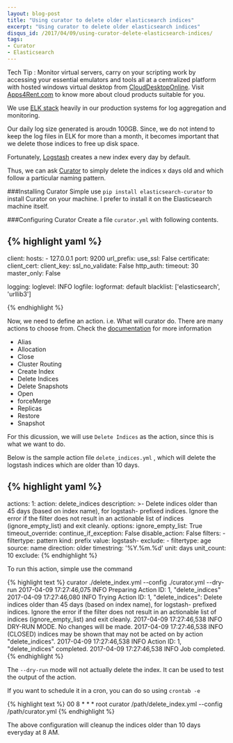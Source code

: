 ```yaml
---
layout: blog-post
title: "Using curator to delete older elasticsearch indices"
excerpt: "Using curator to delete older elasticsearch indices"
disqus_id: /2017/04/09/using-curator-delete-elasticsearch-indices/
tags:
- Curator
- Elasticsearch
---
```


Tech Tip : Monitor virtual servers, carry on your scripting work by accessing your essential emulators and tools all at a centralized platform with hosted windows virtual desktop from <a title=Microsoft&nbsp;Virtual&nbsp;Desktop href=https://www.clouddesktoponline.com/>CloudDesktopOnline</a>. Visit <a title=Apps4Rent&nbsp;-&nbsp;Hosting&nbsp;Provider href=http://www.apps4rent.com/>Apps4Rent.com</a> to know more about cloud products suitable for you.

We use [ELK stack](https://www.elastic.co/webinars/introduction-elk-stack) heavily in our production systems for log aggregation and monitoring.

Our daily log size generated is aroudn 100GB. Since, we do not intend to keep the log files in ELK for more than a month, it becomes important that we delete those indices to free up disk space.

Fortunately, [Logstash](https://www.elastic.co/products/logstash) creates a new index every day by default.

Thus, we can ask [Curator](https://github.com/elastic/curator) to simply delete the indices x days old and which follow a particular naming pattern.


###Installing Curator
Simple use `pip install elasticsearch-curator` to install Curator on your machine. I prefer to install it on the Elasticsearch machine itself.

###Configuring Curator
Create a file `curator.yml` with following contents.

{% highlight yaml %}
---
client:
  hosts:
    - 127.0.0.1
  port: 9200
  url_prefix:
  use_ssl: False
  certificate:
  client_cert:
  client_key:
  ssl_no_validate: False
  http_auth:
  timeout: 30
  master_only: False

logging:
  loglevel: INFO
  logfile:
  logformat: default
  blacklist: ['elasticsearch', 'urllib3']

{% endhighlight %}

Now, we need to define an action. i.e. What will curator do.  There are many actions to choose from. Check the [documentation](https://www.elastic.co/guide/en/elasticsearch/client/curator/current/actions.html) for more information

* Alias
* Allocation
* Close
* Cluster Routing
* Create Index
* Delete Indices
* Delete Snapshots
* Open
* forceMerge
* Replicas
* Restore
* Snapshot

For this dicussion, we will use `Delete Indices` as the action, since this is what we want to do.

Below is the sample action file `delete_indices.yml` , which will delete the logstash indices which are older than 10 days.

{% highlight yaml %}
---
actions:
  1:
    action: delete_indices
    description: >-
      Delete indices older than 45 days (based on index name), for logstash-
      prefixed indices. Ignore the error if the filter does not result in an
      actionable list of indices (ignore_empty_list) and exit cleanly.
    options:
      ignore_empty_list: True
      timeout_override:
      continue_if_exception: False
      disable_action: False
    filters:
    - filtertype: pattern
      kind: prefix
      value: logstash-
      exclude:
    - filtertype: age
      source: name
      direction: older
      timestring: '%Y.%m.%d'
      unit: days
      unit_count: 10
      exclude:
{% endhighlight %}


To run this action, simple use the command 

{% highlight text %}
curator ./delete_index.yml --config ./curator.yml --dry-run
2017-04-09 17:27:46,075 INFO      Preparing Action ID: 1, "delete_indices"
2017-04-09 17:27:46,080 INFO      Trying Action ID: 1, "delete_indices": Delete indices older than 45 days (based on index name), for logstash- prefixed indices. Ignore the error if the filter does not result in an actionable list of indices (ignore_empty_list) and exit cleanly.
2017-04-09 17:27:46,538 INFO      DRY-RUN MODE.  No changes will be made.
2017-04-09 17:27:46,538 INFO      (CLOSED) indices may be shown that may not be acted on by action "delete_indices".
2017-04-09 17:27:46,538 INFO      Action ID: 1, "delete_indices" completed.
2017-04-09 17:27:46,538 INFO      Job completed.
{% endhighlight %}

The `--dry-run` mode will not actually delete the index. It can be used to test the output of the action.

If you want to schedule it in a cron, you can do so using `crontab -e`

{% highlight text %}
00 8 * * * root curator /path/delete_index.yml --config /path/curator.yml 
{% endhighlight %}

The above configuration will cleanup the indices older than 10 days everyday at 8 AM.
